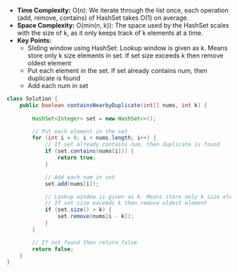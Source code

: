 - **Time Complexity:** O(n): We iterate through the list once, each operation (add, remove, contains) of HashSet takes O(1) on average.
- **Space Complexity:** O(min(n, k)): The space used by the HashSet scales with the size of k, as it only keeps track of k elements at a time.
- **Key Points:**
    - Sliding window using HashSet: Lookup window is given as k. Means store only k size elements in set. If set size exceeds k then remove oldest element
    - Put each element in the set. If set already contains num, then duplicate is found
    - Add each num in set

```java
class Solution {
    public boolean containsNearbyDuplicate(int[] nums, int k) {
        
        HashSet<Integer> set = new HashSet<>();

        // Put each element in the set
        for (int i = 0; i < nums.length; i++) {
            // If set already contains num, then duplicate is found
            if (set.contains(nums[i])) {
                return true;
            }

            // Add each num in set
            set.add(nums[i]);

            // Lookup window is given as k. Means store only k size elements in set.
            // If set size exceeds k then remove oldest element
            if (set.size() > k) {
                set.remove(nums[i - k]);
            }
        }

        // If not found then return false
        return false;
    }
}
```